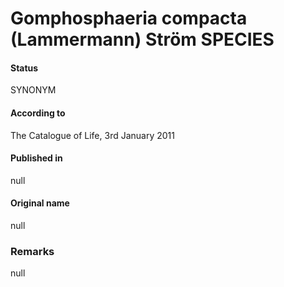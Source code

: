 # Gomphosphaeria compacta (Lammermann) Ström SPECIES

#### Status
SYNONYM

#### According to
The Catalogue of Life, 3rd January 2011

#### Published in
null

#### Original name
null

### Remarks
null